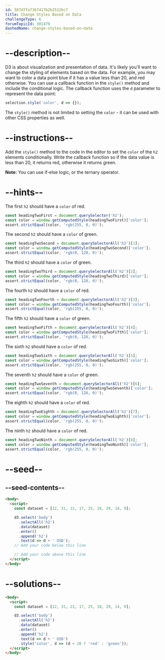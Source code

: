 ```yaml
---
id: 587d7fa7367417b2b2512bc7
title: Change Styles Based on Data
challengeType: 6
forumTopicId: 301479
dashedName: change-styles-based-on-data
---
```


# --description--

D3 is about visualization and presentation of data. It's likely you'll want to change the styling of elements based on the data.
For example, you may want to color a data point blue if it has a value less than 20, and red otherwise. You can use a callback function in the `style()` method and include the conditional logic. The callback function uses the `d` parameter to represent the data point:

```js
selection.style('color', d => {});
```

The `style()` method is not limited to setting the `color` - it can be used with other CSS properties as well.

# --instructions--

Add the `style()` method to the code in the editor to set the `color` of the `h2` elements conditionally. Write the callback function so if the data value is less than 20, it returns red, otherwise it returns green.

**Note:** You can use if-else logic, or the ternary operator.

# --hints--

The first `h2` should have a `color` of red.

```js
const headingTwoFirst = document.querySelector('h2');
const color = window.getComputedStyle(headingTwoFirst)['color'];
assert.strictEqual(color, 'rgb(255, 0, 0)');
```

The second `h2` should have a `color` of green.

```js
const headingTwoSecond = document.querySelectorAll('h2')[1];
const color = window.getComputedStyle(headingTwoSecond)['color'];
assert.strictEqual(color, 'rgb(0, 128, 0)');
```

The third `h2` should have a `color` of green.

```js
const headingTwoThird = document.querySelectorAll('h2')[2];
const color = window.getComputedStyle(headingTwoThird)['color'];
assert.strictEqual(color, 'rgb(0, 128, 0)');
```

The fourth `h2` should have a `color` of red.

```js
const headingTwoFourth = document.querySelectorAll('h2')[3];
const color = window.getComputedStyle(headingTwoFourth)['color'];
assert.strictEqual(color, 'rgb(255, 0, 0)');
```

The fifth `h2` should have a `color` of green.

```js
const headingTwoFifth = document.querySelectorAll('h2')[4];
const color = window.getComputedStyle(headingTwoFifth)['color'];
assert.strictEqual(color, 'rgb(0, 128, 0)');
```

The sixth `h2` should have a `color` of red.

```js
const headingTwoSixth = document.querySelectorAll('h2')[5];
const color = window.getComputedStyle(headingTwoSixth)['color'];
assert.strictEqual(color, 'rgb(255, 0, 0)');
```

The seventh `h2` should have a `color` of green.

```js
const headingTwoSeventh = document.querySelectorAll('h2')[6];
const color = window.getComputedStyle(headingTwoSeventh)['color'];
assert.strictEqual(color, 'rgb(0, 128, 0)');
```

The eighth `h2` should have a `color` of red.

```js
const headingTwoEighth = document.querySelectorAll('h2')[7];
const color = window.getComputedStyle(headingTwoEighth)['color'];
assert.strictEqual(color, 'rgb(255, 0, 0)');
```

The ninth `h2` should have a `color` of red.

```js
const headingTwoNinth = document.querySelectorAll('h2')[8];
const color = window.getComputedStyle(headingTwoNinth)['color'];
assert.strictEqual(color, 'rgb(255, 0, 0)');
```

# --seed--

## --seed-contents--

```html
<body>
  <script>
    const dataset = [12, 31, 22, 17, 25, 18, 29, 14, 9];

    d3.select('body')
      .selectAll('h2')
      .data(dataset)
      .enter()
      .append('h2')
      .text(d => d + ' USD');
    // Add your code below this line

    // Add your code above this line
  </script>
</body>
```

# --solutions--

```html
<body>
  <script>
    const dataset = [12, 31, 22, 17, 25, 18, 29, 14, 9];

    d3.select('body')
      .selectAll('h2')
      .data(dataset)
      .enter()
      .append('h2')
      .text(d => d + ' USD')
      .style('color', d => (d < 20 ? 'red' : 'green'));
  </script>
</body>
```

